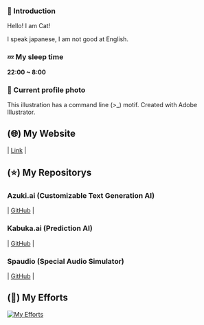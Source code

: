 ### 🌱 Introduction

Hello! I am Cat!

I speak japanese, I am not good at English.

### 💤 My sleep time
**22:00 ~ 8:00**

### 🙂 Current profile photo
This illustration has a command line (>_) motif.
Created with Adobe Illustrator.

## (🌐) My Website
| [Link](https://kamu.jp/) |

## (⭐️) My Repositorys

### Azuki.ai (Customizable Text Generation AI)

| [GitHub](https://github.com/DiamondGotCat/Azuki.ai) |

### Kabuka.ai (Prediction AI)

| [GitHub](https://github.com/DiamondGotCat/Kabuka.ai) |

### Spaudio (Special Audio Simulator)

| [GitHub](https://github.com/DiamondGotCat/Spaudio) |

## (📖) My Efforts

[![My Efforts]()](https://kam.cloudfree.jp/)
